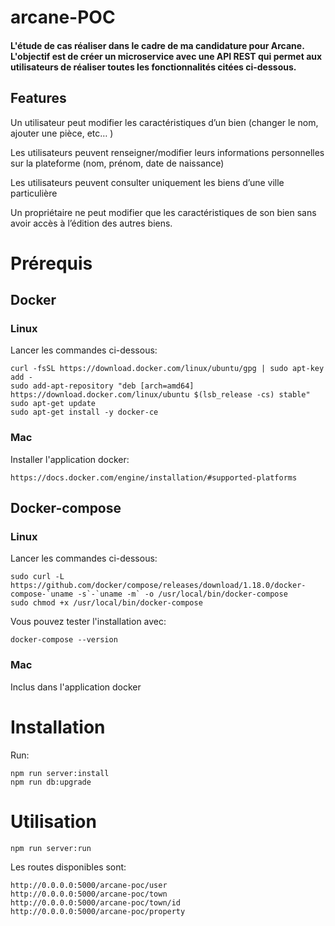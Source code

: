 # arcane-POC

#### L'étude de cas réaliser dans le cadre de ma candidature pour Arcane. L'objectif est de créer un microservice avec une API REST qui permet aux utilisateurs de réaliser toutes les fonctionnalités citées ci-dessous.

## Features

Un utilisateur peut modifier les caractéristiques d’un bien (changer le nom, ajouter une pièce, etc… )

Les utilisateurs peuvent renseigner/modifier leurs informations personnelles sur la plateforme (nom, prénom, date de naissance)

Les utilisateurs peuvent consulter uniquement les biens d’une ville particulière

Un propriétaire ne peut modifier que les caractéristiques de son bien sans avoir accès à l’édition des autres biens.

# Prérequis

## Docker

### Linux

Lancer les commandes ci-dessous:

```
curl -fsSL https://download.docker.com/linux/ubuntu/gpg | sudo apt-key add -
sudo add-apt-repository "deb [arch=amd64] https://download.docker.com/linux/ubuntu $(lsb_release -cs) stable"
sudo apt-get update
sudo apt-get install -y docker-ce
```

### Mac

Installer l'application docker:
```
https://docs.docker.com/engine/installation/#supported-platforms
```

## Docker-compose

### Linux

Lancer les commandes ci-dessous:

```
sudo curl -L https://github.com/docker/compose/releases/download/1.18.0/docker-compose-`uname -s`-`uname -m` -o /usr/local/bin/docker-compose
sudo chmod +x /usr/local/bin/docker-compose
```

Vous pouvez tester l'installation avec:

```
docker-compose --version
```

### Mac

Inclus dans l'application docker

# Installation

Run:
```
npm run server:install
npm run db:upgrade
```

# Utilisation

```
npm run server:run
```

Les routes disponibles sont:

```
http://0.0.0.0:5000/arcane-poc/user
http://0.0.0.0:5000/arcane-poc/town
http://0.0.0.0:5000/arcane-poc/town/id
http://0.0.0.0:5000/arcane-poc/property
```
